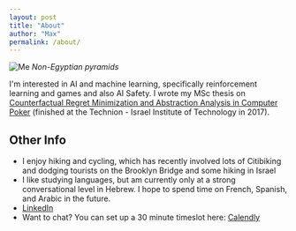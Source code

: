 ```yaml
---
layout: post
title: "About"
author: "Max"
permalink: /about/
---
```


![Me](https://lh3.googleusercontent.com/SqEr92E5Ji7OLVKRbV8Ujx6JJfDrAaRQu9nIK6EKvgZ1CCo2YJF0v4culfsZDGJ12bPpzp3MVxn5KWpaZsccKFOGU2HaVC7mwmVEC55bb3BQqYUwgkZ3kCGVkwKWIXiDeDVGAS4MQ6M=w2400)
*Non-Egyptian pyramids*

I'm interested in AI and machine learning, specifically reinforcement learning and games and also AI Safety. I wrote my MSc thesis on [Counterfactual Regret Minimization and Abstraction Analysis in Computer Poker](https://www.dropbox.com/s/jcgszjng6u5gj0b/MaxChiswickCFRThesis.pdf?dl=0) (finished at the Technion - Israel Institute of Technology in 2017). 

## Other Info
- I enjoy hiking and cycling, which has recently involved lots of Citibiking and dodging tourists on the Brooklyn Bridge and some hiking in Israel
- I like studying languages, but am currently only at a strong conversational level in Hebrew. I hope to spend time on French, Spanish, and Arabic in the future. 
- [LinkedIn](https://www.linkedin.com/in/maxchiswick/)
- Want to chat? You can set up a 30 minute timeslot here: [Calendly](https://calendly.com/max-chiswick/30min)